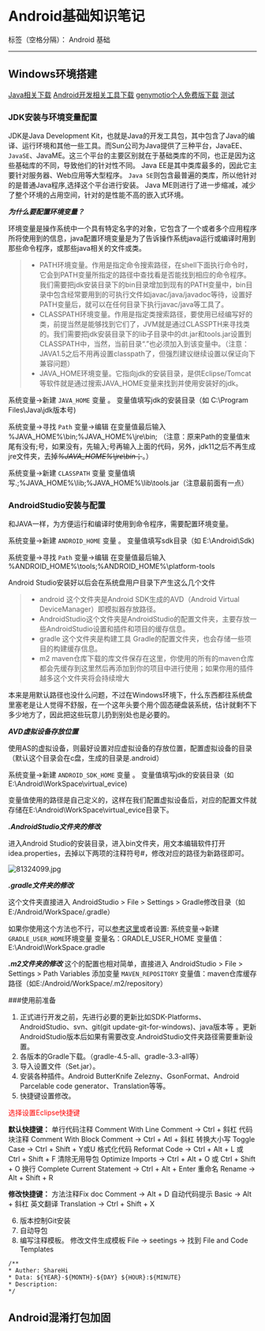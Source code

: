 ﻿# Android基础知识笔记

标签（空格分隔）： Android 基础

---

## Windows环境搭建

[Java相关下载](http://www.oracle.com/technetwork/java/javase/overview/index.html)
[Android开发相关工具下载](https://developer.android.google.cn/)
[genymotio个人免费版下载](https://www.genymotion.com/fun-zone/)
[测试](https:test.md)

### JDK安装与环境变量配置

JDK是Java Development Kit，也就是Java的开发工具包，其中包含了Java的编译、运行环境和其他一些工具。而Sun公司为Java提供了三种平台，JavaEE、`JavaSE`、JavaME。这三个平台的主要区别就在于基础类库的不同，也正是因为这些基础库的不同，导致他们的针对性不同。
Java EE是其中类库最多的，因此它主要针对服务器、Web应用等大型程序。
`Java SE`则包含最普遍的类库，所以他针对的是普通Java程序,选择这个平台进行安装。
Java ME则进行了进一步缩减，减少了整个环境的占用空间，针对的是性能不高的嵌入式环境。

***为什么要配置环境变量？***

环境变量是操作系统中一个具有特定名字的对象，它包含了一个或者多个应用程序所将使用到的信息，java配置环境变量是为了告诉操作系统java运行或编译时用到那些命令程序，或那些java相关的文件或类。

 > - PATH环境变量。作用是指定命令搜索路径，在shell下面执行命令时，它会到PATH变量所指定的路径中查找看是否能找到相应的命令程序。我们需要把jdk安装目录下的bin目录增加到现有的PATH变量中，bin目录中包含经常要用到的可执行文件如javac/java/javadoc等待，设置好PATH变量后，就可以在任何目录下执行javac/java等工具了。
> - CLASSPATH环境变量。作用是指定类搜索路径，要使用已经编写好的类，前提当然是能够找到它们了，JVM就是通过CLASSPTH来寻找类的。我们需要把jdk安装目录下的lib子目录中的dt.jar和tools.jar设置到CLASSPATH中，当然，当前目录“.”也必须加入到该变量中。（注意：JAVA1.5之后不用再设置classpath了，但强烈建议继续设置以保证向下兼容问题）
> - JAVA_HOME环境变量。它指向jdk的安装目录，是供Eclipse/Tomcat等软件就是通过搜索JAVA_HOME变量来找到并使用安装好的jdk。

系统变量→新建 `JAVA_HOME` 变量 。
变量值填写jdk的安装目录（如 C:\Program Files\Java\jdk版本号)

系统变量→寻找 `Path` 变量→编辑
在变量值最后输入 %JAVA_HOME%\bin;%JAVA_HOME%\jre\bin;
（注意：原来Path的变量值末尾有没有;号，如果没有，先输入;号再输入上面的代码，另外，jdk11之后不再生成jre文件夹，去掉<del>*%JAVA_HOME%\jre\bin*；</del>。）

系统变量→新建 `CLASSPATH` 变量
变量值填写.;%JAVA_HOME%\lib;%JAVA_HOME%\lib\tools.jar（注意最前面有一点）

### AndroidStudio安装与配置

和JAVA一样，为方便运行和编译时使用到命令程序，需要配置环境变量。

系统变量→新建 `ANDROID_HOME` 变量 。
变量值填写sdk目录（如 E:\Android\Sdk)

系统变量→寻找 `Path` 变量→编辑
在变量值最后输入 %ANDROID_HOME%\tools;%ANDROID_HOME%\platform-tools

Android Studio安装好以后会在系统盘用户目录下产生这么几个文件

> - android 这个文件夹是Android SDK生成的AVD（Android Virtual DeviceManager）即模拟器存放路径。
> - AndroidStudio这个文件夹是AndroidStudio的配置文件夹，主要存放一些AndroidStudio设置和插件和项目的缓存信息。
> - gradle 这个文件夹是构建工具 Gradle的配置文件夹，也会存储一些项目的构建缓存信息。
> - m2 maven仓库下载的库文件保存在这里，你使用的所有的maven仓库都会先缓存到这里然后再添加到你的项目中进行使用；如果你用的插件越多这个文件夹将会持续增大

本来是用默认路径也没什么问题，不过在Windows环境下，什么东西都往系统盘里塞老是让人觉得不舒服，在一个这年头要个用个固态硬盘装系统，估计就剩不下多少地方了，因此把这些玩意儿扔到别处也是必要的。

***AVD虚拟设备存放位置***

使用AS的虚拟设备，则最好设置对应虚拟设备的存放位置，配置虚拟设备的目录（默认这个目录会在c盘，生成的目录是.android）

系统变量→新建 `ANDROID_SDK_HOME` 变量 。
变量值填写jdk的安装目录（如 E:\Android\WorkSpace\virtual_evice)

变量值使用的路径是自己定义的，这样在我们配置虚拟设备后，对应的配置文件就存储在E:\Android\WorkSpace\virtual_evice目录下。

***.AndroidStudio文件夹的修改***

进入Android Studio的安装目录，进入bin文件夹，用文本编辑软件打开idea.properties，去掉以下两项的注释符号#，修改对应的路径为新路径即可。

![81324099.jpg](https://i.loli.net/2019/11/01/pBsdGCRPOY4mVIi.png)

***.gradle文件夹的修改***

这个文件夹直接进入 AndroidStudio > File > Settings > Gradle修改目录（如E:/Android/WorkSpace/.gradle）

如果你使用这个方法也不行，可以[参考这里](https://blog.csdn.net/qiujuer/article/details/44257993)或者设置:
系统变量→新建`GRADLE_USER_HOME`环境变量
变量名：GRADLE_USER_HOME
变量值：E:\Android\WorkSpace\.gradle

***.m2文件夹的修改***
这个的配置也相对简单，直接进入 AndroidStudio > File > Settings > Path Variables
添加变量 `MAVEN_REPOSITORY` 
变量值：maven仓库缓存路径（如E:/Android/WorkSpace/.m2/repository）

###使用前准备

 1. 正式进行开发之前，先进行必要的更新比如SDK-Platforms、AndroidStudio、svn、git(git update-git-for-windows)、java版本等 。更新AndroidStudio版本后如果有需要改变.AndroidStudio文件夹路径需要重新设置。
 2. 各版本的Gradle下载。（gradle-4.5-all、gradle-3.3-all等）
 3. 导入设置文件（Set.jar）。
 4. 安装各种插件。Android ButterKnife Zelezny、GsonFormat、Android Parcelable code generator、Translation等等。
 5. 快捷键设置修改。

<font color="ff0000">选择设置Eclipse快捷键</font>

**默认快捷键：**
单行代码注释 Comment With Line Comment -> Ctrl + 斜杠
代码块注释 Comment With Block Comment -> Ctrl + Atl + 斜杠
转换大小写 Toggle Case -> Ctrl + Shift + Y或U
格式化代码 Reformat Code -> Ctrl + Alt + L 或 Ctrl + Shift + F
清除无用导包 Optimize Imports -> Ctrl + Alt + O 或 Ctrl + Shift + O
换行 Complete Current Statement -> Ctrl + Alt + Enter
重命名 Rename -> Alt + Shift + R

**修改快捷键：**
方法注释Fix doc Comment -> Alt + D
自动代码提示 Basic -> Alt + 斜杠
英文翻译 Translation -> Ctrl + Shift + X

 6. 版本控制Git安装
 7. 自动导包
 8. 编写注释模板。
修改文件生成模板 File -> seetings -> 找到 File and Code Templates
```
/**
* Auther: ShareHi
* Data: ${YEAR}-${MONTH}-${DAY} ${HOUR}:${MINUTE}
* Description: 
*/
```



## Android混淆打包加固
